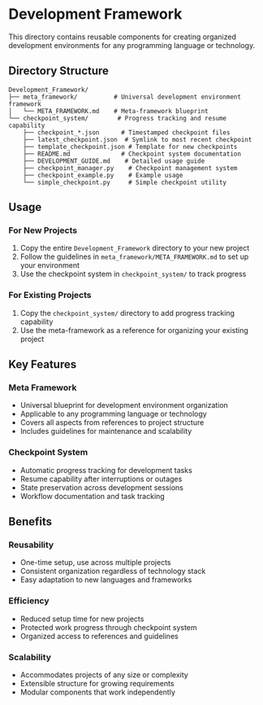 # Development Framework

This directory contains reusable components for creating organized development environments for any programming language or technology.

## Directory Structure

```
Development_Framework/
├── meta_framework/          # Universal development environment framework
│   └── META_FRAMEWORK.md    # Meta-framework blueprint
└── checkpoint_system/        # Progress tracking and resume capability
    ├── checkpoint_*.json      # Timestamped checkpoint files
    ├── latest_checkpoint.json  # Symlink to most recent checkpoint
    ├── template_checkpoint.json # Template for new checkpoints
    ├── README.md              # Checkpoint system documentation
    ├── DEVELOPMENT_GUIDE.md    # Detailed usage guide
    ├── checkpoint_manager.py    # Checkpoint management system
    ├── checkpoint_example.py    # Example usage
    └── simple_checkpoint.py     # Simple checkpoint utility
```

## Usage

### For New Projects
1. Copy the entire `Development_Framework` directory to your new project
2. Follow the guidelines in `meta_framework/META_FRAMEWORK.md` to set up your environment
3. Use the checkpoint system in `checkpoint_system/` to track progress

### For Existing Projects
1. Copy the `checkpoint_system/` directory to add progress tracking capability
2. Use the meta-framework as a reference for organizing your existing project

## Key Features

### Meta Framework
- Universal blueprint for development environment organization
- Applicable to any programming language or technology
- Covers all aspects from references to project structure
- Includes guidelines for maintenance and scalability

### Checkpoint System
- Automatic progress tracking for development tasks
- Resume capability after interruptions or outages
- State preservation across development sessions
- Workflow documentation and task tracking

## Benefits

### Reusability
- One-time setup, use across multiple projects
- Consistent organization regardless of technology stack
- Easy adaptation to new languages and frameworks

### Efficiency
- Reduced setup time for new projects
- Protected work progress through checkpoint system
- Organized access to references and guidelines

### Scalability
- Accommodates projects of any size or complexity
- Extensible structure for growing requirements
- Modular components that work independently